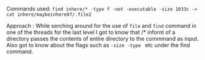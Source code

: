
Commands used: ```find inhere/* -type f -not -executable -size 1033c -> cat inhere/maybeinhere07/.file2```


Approach : While serching around for the use of ```file``` and ```find``` command in one of the threads for the last level I got to know that /* infornt of a directory passes the contents
of entire directory to the commmand as input.
Also got to know about the flags such as ```-size -type ``` etc under the find command.
